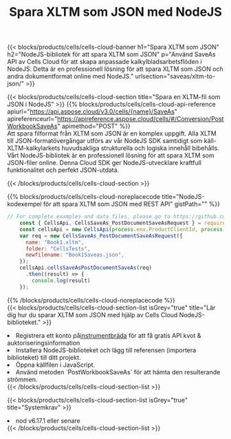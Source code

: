 ﻿---
title:  Spara XLTM som JSON med NodeJS
description:  Använder Aspose.Cells Cloud SDK för NodeJS för att spara XLTM-formatfilen som JSON-formatfil.
kwords: Excel, Save XLTM as JSON, REST, NodeJS
howto: How to save XLTM as JSON using Aspose.Cells Cloud NodeJS library.
---
{{< blocks/products/cells/cells-cloud-banner h1="Spara XLTM som JSON" h2="NodeJS-bibliotek för att spara XLTM som JSON" p="Använd SaveAs API av Cells Cloud för att skapa anpassade kalkylbladsarbetsflöden i NodeJS. Detta är en professionell lösning för att spara XLTM som JSON och andra dokumentformat online med NodeJS." urlsection="saveas/xltm-to-json/" >}}

{{< blocks/products/cells/cells-cloud-section title="Spara en XLTM-fil som JSON i NodeJS" >}}
{{% blocks/products/cells/cells-cloud-api-reference apiurl="https://api.aspose.cloud/v3.0/cells/{name}/SaveAs" apireferenceurl="https://apireference.aspose.cloud/cells/#/Conversion/PostWorkbookSaveAs" apimethod="POST" %}}
<br/>
Att spara filformat från XLTM som JSON är en komplex uppgift. Alla XLTM till JSON-formatövergångar utförs av vår NodeJS SDK samtidigt som käll-XLTM-kalkylarkets huvudsakliga strukturella och logiska innehåll bibehålls. Vårt NodeJS-bibliotek är en professionell lösning för att spara XLTM som JSON-filer online. Denna Cloud SDK ger NodeJS-utvecklare kraftfull funktionalitet och perfekt JSON-utdata.

{{< /blocks/products/cells/cells-cloud-section >}}

{{% blocks/products/cells/cells-cloud-noreplacecode title="NodeJS-kodexempel för att spara XLTM som JSON med REST API" gistPath="" %}}
  
```js
// For complete examples and data files, please go to https://github.com/aspose-cells-cloud/aspose-cells-cloud-node/
    const { CellsApi, CellsSaveAs_PostDocumentSaveAsRequest } = require("asposecellscloud");
    const cellsApi = new CellsApi(process.env.ProductClientId, process.env.ProductClientSecret);
    var req = new CellsSaveAs_PostDocumentSaveAsRequest({
      name: "Book1.xltm",
      folder: "CellsTests",
      newfilename: "Book1Saveas.json",
    });
    cellsApi.cellsSaveAsPostDocumentSaveAs(req)
      .then((result) => {
        console.log(result)
    });
```
  
{{% /blocks/products/cells/cells-cloud-noreplacecode %}}
<br/>
{{< blocks/products/cells/cells-cloud-section-list isGrey="true" title="Lär dig hur du sparar XLTM som JSON med hjälp av Cells Cloud NodeJS-biblioteket." >}}
<li> Registrera ett konto på<a href="https://dashboard.aspose.cloud/">instrumentbräda</a> för att få gratis API kvot & auktoriseringsinformation</li>
<li>Installera NodeJS-biblioteket och lägg till referensen (importera biblioteket) till ditt projekt.</li>
<li>Öppna källfilen i JavaScript.</li>
<li>Använd metoden `PostWorkbookSaveAs` för att hämta den resulterande strömmen.</li>
{{< /blocks/products/cells/cells-cloud-section-list >}}

{{< blocks/products/cells/cells-cloud-section-list isGrey="true" title="Systemkrav" >}}
<li>nod v6.17.1 eller senare</li>
{{< /blocks/products/cells/cells-cloud-section-list >}}
